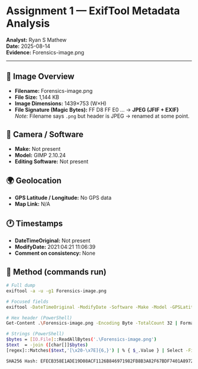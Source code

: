 # Assignment 1 — ExifTool Metadata Analysis

**Analyst:** Ryan S Mathew  
**Date:** 2025-08-14  
**Evidence:** Forensics-image.png  

---

## 🔎 Image Overview
- **Filename:** Forensics-image.png
- **File Size:** 1,144 KB
- **Image Dimensions:** 1439×753 (W×H)
- **File Signature (Magic Bytes):** FF D8 FF E0 … → **JPEG (JFIF + EXIF)**  
  *Note:* Filename says `.png` but header is JPEG → renamed at some point.

## 📸 Camera / Software
- **Make:** Not present
- **Model:** GIMP 2.10.24
- **Editing Software:** Not present

## 🌍 Geolocation
- **GPS Latitude / Longitude:** No GPS data
- **Map Link:** N/A

## 🕐 Timestamps
- **DateTimeOriginal:** Not present
- **ModifyDate:** 2021:04:21 11:06:39
- **Comment on consistency:** None

## 🧰 Method (commands run)
```bash
# Full dump
exiftool -a -u -g1 Forensics-image.png

# Focused fields
exiftool -DateTimeOriginal -ModifyDate -Software -Make -Model -GPSLatitude -GPSLongitude -GPSAltitude Forensics-image.png

# Hex header (PowerShell)
Get-Content .\Forensics-image.png -Encoding Byte -TotalCount 32 | Format-Hex

# Strings (PowerShell)
$bytes = [IO.File]::ReadAllBytes('.\Forensics-image.png')
$text  = -join ([char[]]$bytes)
[regex]::Matches($text,'[\x20-\x7E]{6,}') | % { $_.Value } | Select -First 40

SHA256 Hash: EFECB358E1ADE19D08ACF1126B846971982FB8B3A82F67BDF7401A8972FD241A
